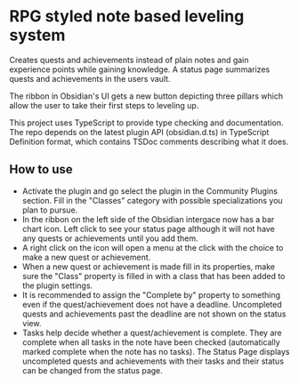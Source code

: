 # RPG styled note based leveling system

Creates quests and achievements instead of plain notes and gain experience points while gaining knowledge. A status page summarizes quests and achievements in the users vault. 

The ribbon in Obsidian's UI gets a new button depicting three pillars which allow the user to take their first steps to leveling up. 

This project uses TypeScript to provide type checking and documentation.
The repo depends on the latest plugin API (obsidian.d.ts) in TypeScript Definition format, which contains TSDoc comments describing what it does. 

## How to use

- Activate the plugin and go select the plugin in the Community Plugins section. Fill in the "Classes" category with possible specializations you plan to pursue.
- In the ribbon on the left side of the Obsidian intergace now has a bar chart icon. Left click to see your status page although it will not have any quests or achievements until you add them.
- A right click on the icon will open a menu at the click with the choice to make a new quest or achievement.
- When a new quest or achievement is made fill in its properties, make sure the "Class" property is filled in with a class that has been added to the plugin settings.
- It is recommended to assign the "Complete by" property to something even if the quest/achievement does not have a deadline. Uncompleted quests and achievements past the deadline are not shown on the status view.
- Tasks help decide whether a quest/achievement is complete. They are complete when all tasks in the note have been checked (automatically marked complete when the note has no tasks). The Status Page displays uncompleted quests and achievements with their tasks and their status can be changed from the status page.
  




